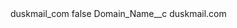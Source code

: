 <?xml version="1.0" encoding="UTF-8"?>
<CustomMetadata xmlns="http://soap.sforce.com/2006/04/metadata" xmlns:xsi="http://www.w3.org/2001/XMLSchema-instance" xmlns:xsd="http://www.w3.org/2001/XMLSchema">
    <label>duskmail_com</label>
    <protected>false</protected>
    <values>
        <field>Domain_Name__c</field>
        <value xsi:type="xsd:string">duskmail.com</value>
    </values>
</CustomMetadata>
